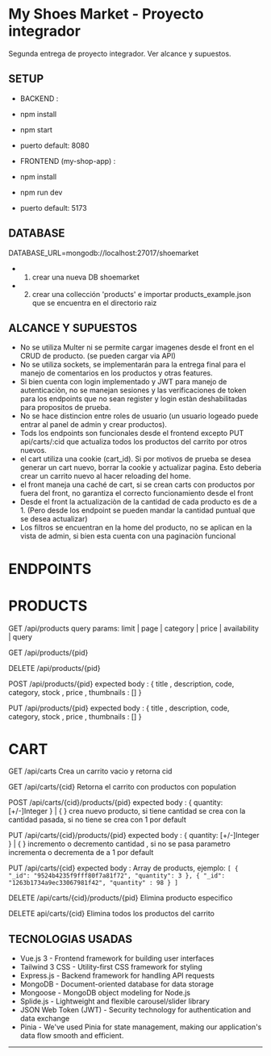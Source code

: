 # My Shoes Market - Proyecto integrador

Segunda entrega de proyecto integrador. Ver alcance y supuestos.

## SETUP

- BACKEND :
- npm install
- npm start
- puerto default: 8080

- FRONTEND (my-shop-app) :
- npm install
- npm run dev
- puerto default: 5173

## DATABASE

  DATABASE_URL=mongodb://localhost:27017/shoemarket
- 1. crear una nueva DB shoemarket
- 2. crear una collección 'products' e importar products_example.json que se encuentra en el directorio raiz


## ALCANCE Y SUPUESTOS

- No se utiliza Multer ni se permite cargar imagenes desde el front en el CRUD de producto. (se pueden cargar via API)
- No se utiliza sockets, se implementarán para la entrega final para el manejo de comentarios en los productos y otras features.
- Si bien cuenta con login implementado y JWT para manejo de autenticaciòn, no se manejan sesiones y las verificaciones de token para los endpoints que no sean register y login estàn deshabilitadas para propositos de prueba.
- No se hace distincion entre roles de usuario (un usuario logeado puede entrar al panel de admin y crear productos).
- Tods los endpoints son funcionales desde el frontend excepto PUT api/carts/:cid que actualiza todos los productos del carrito por otros nuevos.
- el cart utiliza una cookie (cart_id). Si por motivos de prueba se desea generar un cart nuevo, borrar la cookie y actualizar pagina. Esto deberia crear un carrito nuevo al hacer reloading del home.
- el front maneja una caché de cart, si se crean carts con productos por fuera del front, no garantiza el correcto funcionamiento desde el front
- Desde el front la actualizaciòn de la cantidad de cada producto es de a 1. (Pero desde los endpoint se pueden mandar la cantidad puntual que se desea actualizar)
- Los filtros se encuentran en la home del producto, no se aplican en la vista de admin, si bien esta cuenta con una paginaciòn funcional



# ENDPOINTS

# PRODUCTS

GET /api/products
query params: limit | page | category | price | availability  | query

GET /api/products/{pid}

DELETE /api/products/{pid}

POST /api/products/{pid}
expected body : { title , description, code, category, stock , price , thumbnails : [] }

PUT /api/products/{pid}
expected body : { title , description, code, category, stock , price , thumbnails : [] }


# CART

GET /api/carts
Crea un carrito vacio y retorna cid

GET /api/carts/{cid}
Retorna el carrito con productos con population

POST /api/carts/{cid}/products/{pid}
expected body : { quantity: [+/-]Integer } | { }
crea nuevo producto, si tiene cantidad se crea con la cantidad pasada, si no tiene se crea con 1 por default

PUT /api/carts/{cid}/products/{pid}
expected body : { quantity: [+/-]Integer } | { }
incremento o decremento cantidad , si no se pasa parametro incrementa o decrementa de a 1 por default

PUT /api/carts/{cid}
expected body : Array de products, ejemplo:
`
[
  {
      "_id": "9524b4235f9fff80f7a81f72",
      "quantity": 3
  },
  {
      "_id": "1263b1734a9ec33067981f42",
      "quantity" : 98
  }
]
`

DELETE /api/carts/{cid}/products/{pid}
Elimina producto especifico

DELETE api/carts/{cid}
Elimina todos los productos del carrito



## TECNOLOGIAS USADAS

- Vue.js 3 - Frontend framework for building user interfaces
- Tailwind 3 CSS - Utility-first CSS framework for styling
- Express.js - Backend framework for handling API requests
- MongoDB - Document-oriented database for data storage
- Mongoose - MongoDB object modeling for Node.js
- Splide.js - Lightweight and flexible carousel/slider library
- JSON Web Token (JWT) - Security technology for authentication and data exchange
- Pinia - We've used Pinia for state management, making our application's data flow smooth and efficient.

-----
